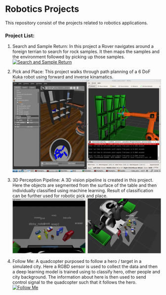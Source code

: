 Robotics Projects
==================

This repository consist of the projects related to robotics applications.

### Project List:

1. Search and Sample Return:
   In this project a Rover navigates around a foreign terrian to search for rock samples. It then maps the samples and the environment followed by picking up those samples.
   [![Search and Sample Return](http://img.youtube.com/vi/TtxYUDZztKQ/0.jpg)](https://youtu.be/TtxYUDZztKQ)

2. Pick and Place:
   This project walks through path planning of a 6 DoF Kuka robot using forward and inverse kinamatics.
![Image of Figure2.4 PickNPlace8-10](./Pick%20and%20Place/images/Fig2.4_Pick_N_Place_8_10.png)

3. 3D Perception Pipeline:
   A 3D vision pipeline is created in this project. Here the objects are segmented from the surface of the table and then individually classified using machine learning. Result of classification can be further used for robotic pick and place.
   ![Image of World3](./3D%20Perception%20Pipeline/images/Fig9.1_World3.png)

4. Follow Me:
   A quadcopter purposed to follow a hero / target in a simulated city. Here a RGBD sensor is used to collect the data and then a deep learning model is trained using to classify hero, other people and city background. The information about here is then used to send control signal to the quadcopter such that it follows the hero. 
   [![Follow Me](http://img.youtube.com/vi/fGmBvneVnaY/0.jpg)](http://www.youtube.com/watch?v=fGmBvneVnaY)

